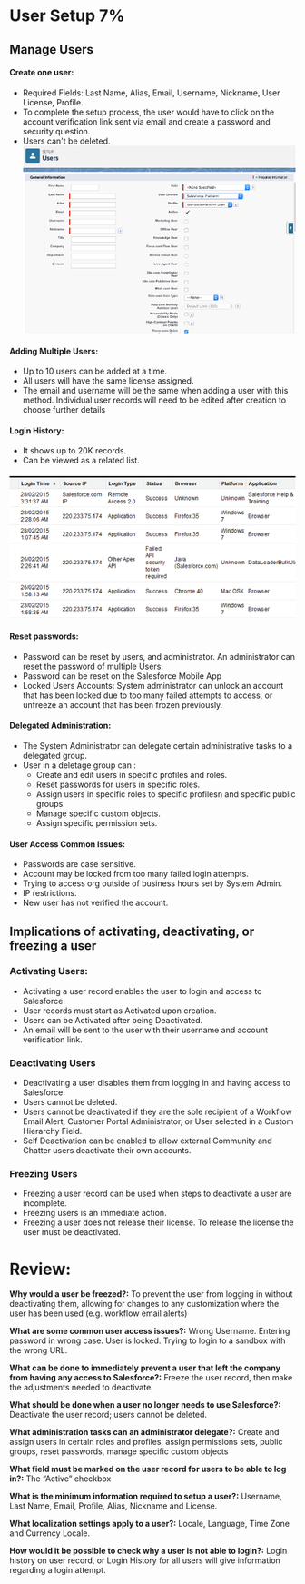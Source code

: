 # User Setup 7%

## Manage Users

#### **Create one user:**
* Required Fields: Last Name, Alias, Email, Username, Nickname, User License, Profile.
* To complete the setup process, the user would have to click on the account verification link sent via email and create a password and security question.
* Users can't be deleted.
![Create new user ](./images/createnewuser1.png)


#### **Adding Multiple Users:**
* Up to 10 users can be added at a time.
* All users will have the same license assigned.
* The email and username will be the same when adding a user with this method. Individual user records will need to be edited after creation to choose further details

#### **Login History:**
* It shows up to 20K records.
* Can be viewed as a related list.

![Login history](./images/loginhistory1.png)

#### **Reset passwords:**
* Password can be reset by users, and administrator. An administrator can reset the password of multiple Users.
* Password can be reset on the Salesforce Mobile App
* Locked Users Accounts:  System administrator can unlock an account that has been locked due to too many failed attempts to access, or unfreeze an account that has been frozen previously.

#### **Delegated Administration:**
* The System Administrator can delegate certain administrative tasks to a delegated group.
* User in a deletage group can :
    * Create and edit users in specific profiles and roles.
    * Reset passwords for users in specific roles.
    * Assign users in specific roles to specific profilesn and specific public groups.
    * Manage specific custom objects.
    * Assign specific permission sets.

#### **User Access Common Issues:**
* Passwords are case sensitive.
* Account may be locked from too many failed login attempts.
* Trying to access org outside of business hours set by System Admin.
* IP restrictions.
* New user has not verified the account.

## Implications of activating, deactivating, or freezing a user

### Activating Users:
* Activating a user record enables the user to login and access to Salesforce.
* User records must start as Activated upon creation.
* Users can be Activated after being Deactivated.
* An email will be sent to the user with their username and account verification link.

### Deactivating Users
* Deactivating a user disables them from logging in and having access to Salesforce.
* Users cannot be deleted.
* Users cannot be deactivated if they are the sole recipient of a Workflow Email Alert, Customer Portal Administrator, or User selected in a Custom Hierarchy Field.
* Self Deactivation can be enabled to allow external Community and Chatter users deactivate their own accounts.

### Freezing Users
* Freezing a user record can be used when steps to deactivate a user are incomplete.
* Freezing users is an immediate action.
* Freezing a user does not release their license. To release the license the user must be deactivated.

# Review:

**Why would a user be freezed?:** To prevent the user from logging in without deactivating them, allowing for changes to any customization where the user has been used (e.g. workflow email alerts)

**What are some common user access issues?:** Wrong Username. Entering password in wrong case. User is locked. Trying to login to a sandbox with the wrong URL.

**What can be done to immediately prevent a user that left the company from having any access to Salesforce?:** Freeze the user record, then make the adjustments needed to deactivate.

**What should be done when a user no longer needs to use Salesforce?:** Deactivate the user record; users cannot be deleted.

**What administration tasks can an administrator delegate?:** Create and assign users in certain roles and profiles, assign permissions sets, public groups, reset passwords, manage specific custom objects

**What field must be marked on the user record for users to be able to log in?:** The “Active” checkbox

**What is the minimum information required to setup a user?:** Username, Last Name, Email, Profile, Alias, Nickname and License.

**What localization settings apply to a user?:** Locale, Language, Time Zone and Currency Locale.

**How would it be possible to check why a user is not able to login?:** Login history on user record, or Login History for all users will give information regarding a login attempt.